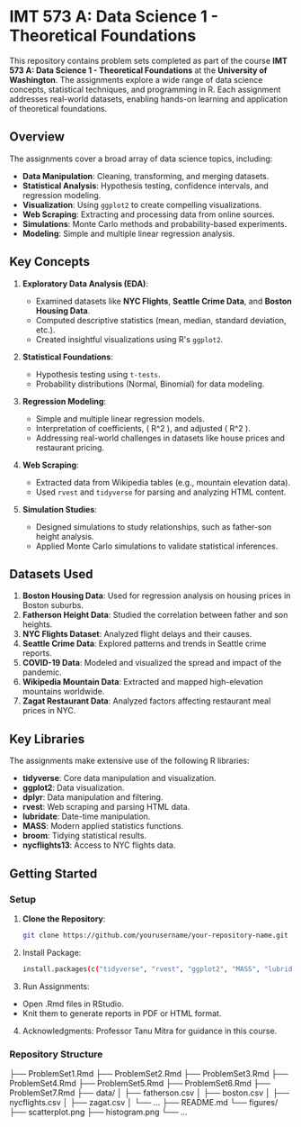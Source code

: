 # IMT 573 A: Data Science 1 - Theoretical Foundations

This repository contains problem sets completed as part of the course **IMT 573 A: Data Science 1 - Theoretical Foundations** at the **University of Washington**. The assignments explore a wide range of data science concepts, statistical techniques, and programming in R. Each assignment addresses real-world datasets, enabling hands-on learning and application of theoretical foundations.

## Overview

The assignments cover a broad array of data science topics, including:

- **Data Manipulation**: Cleaning, transforming, and merging datasets.
- **Statistical Analysis**: Hypothesis testing, confidence intervals, and regression modeling.
- **Visualization**: Using `ggplot2` to create compelling visualizations.
- **Web Scraping**: Extracting and processing data from online sources.
- **Simulations**: Monte Carlo methods and probability-based experiments.
- **Modeling**: Simple and multiple linear regression analysis.

## Key Concepts

1. **Exploratory Data Analysis (EDA)**:
   - Examined datasets like **NYC Flights**, **Seattle Crime Data**, and **Boston Housing Data**.
   - Computed descriptive statistics (mean, median, standard deviation, etc.).
   - Created insightful visualizations using R's `ggplot2`.

2. **Statistical Foundations**:
   - Hypothesis testing using `t-tests`.
   - Probability distributions (Normal, Binomial) for data modeling.

3. **Regression Modeling**:
   - Simple and multiple linear regression models.
   - Interpretation of coefficients, \( R^2 \), and adjusted \( R^2 \).
   - Addressing real-world challenges in datasets like house prices and restaurant pricing.

4. **Web Scraping**:
   - Extracted data from Wikipedia tables (e.g., mountain elevation data).
   - Used `rvest` and `tidyverse` for parsing and analyzing HTML content.

5. **Simulation Studies**:
   - Designed simulations to study relationships, such as father-son height analysis.
   - Applied Monte Carlo simulations to validate statistical inferences.

## Datasets Used

1. **Boston Housing Data**: Used for regression analysis on housing prices in Boston suburbs.
2. **Fatherson Height Data**: Studied the correlation between father and son heights.
3. **NYC Flights Dataset**: Analyzed flight delays and their causes.
4. **Seattle Crime Data**: Explored patterns and trends in Seattle crime reports.
5. **COVID-19 Data**: Modeled and visualized the spread and impact of the pandemic.
6. **Wikipedia Mountain Data**: Extracted and mapped high-elevation mountains worldwide.
7. **Zagat Restaurant Data**: Analyzed factors affecting restaurant meal prices in NYC.

## Key Libraries

The assignments make extensive use of the following R libraries:

- **tidyverse**: Core data manipulation and visualization.
- **ggplot2**: Data visualization.
- **dplyr**: Data manipulation and filtering.
- **rvest**: Web scraping and parsing HTML data.
- **lubridate**: Date-time manipulation.
- **MASS**: Modern applied statistics functions.
- **broom**: Tidying statistical results.
- **nycflights13**: Access to NYC flights data.

## Getting Started

### Setup

1. **Clone the Repository**:

   ```bash
   git clone https://github.com/yourusername/your-repository-name.git

2. Install Package:

   ```bash
   install.packages(c("tidyverse", "rvest", "ggplot2", "MASS", "lubridate"))

3. Run Assignments:

  -  Open .Rmd files in RStudio.
  -  Knit them to generate reports in PDF or HTML format.

4. Acknowledgments:
Professor Tanu Mitra for guidance in this course.

### Repository Structure

├── ProblemSet1.Rmd
├── ProblemSet2.Rmd
├── ProblemSet3.Rmd
├── ProblemSet4.Rmd
├── ProblemSet5.Rmd
├── ProblemSet6.Rmd
├── ProblemSet7.Rmd
├── data/
│   ├── fatherson.csv
│   ├── boston.csv
│   ├── nycflights.csv
│   ├── zagat.csv
│   └── ...
├── README.md
└── figures/
    ├── scatterplot.png
    ├── histogram.png
    └── ...

